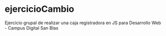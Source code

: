 # ejercicioCambio
Ejercicio grupal de realizar una caja registradora en JS para Desarrollo Web - Campus Digital San Blas
